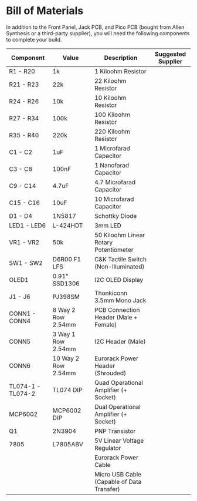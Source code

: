 # Bill of Materials

In addition to the Front Panel, Jack PCB, and Pico PCB (bought from Allen Synthesis or a third-party supplier), you will need the following components to complete your build.

| Component | Value | Description | Suggested Supplier
|-|-|-|-|
| R1 - R20 | 1k | 1 Kiloohm Resistor |                  
| R21 - R23 | 22k | 22 Kiloohm Resistor |
| R24 - R26 | 10k | 10 Kiloohm Resistor |
| R27 - R34 | 100k | 100 Kiloohm Resistor |
| R35 - R40 | 220k | 220 Kiloohm Resistor |
| C1 - C2 | 1uF | 1 Microfarad Capacitor |
| C3 - C8 | 100nF | 1 Nanofarad Capacitor |
| C9 - C14 | 4.7uF | 4.7 Microfarad Capacitor |
| C15 - C16 | 10uF | 10 Microfarad Capacitor |
| D1 - D4 | 1N5817 | Schottky Diode |
| LED1 - LED6 | L-424HDT | 3mm LED |
| VR1 - VR2 | 50k | 50 Kiloohm Linear Rotary Potentiometer |
| SW1 - SW2 | D6R00 F1 LFS | C&K Tactile Switch (Non-Illuminated) |
| OLED1 | 0.91" SSD1306 | I2C OLED Display |
| J1 - J6 | PJ398SM | Thonkiconn 3.5mm Mono Jack |
| CONN1 - CONN4 | 8 Way 2 Row 2.54mm | PCB Connection Header (Male + Female) |
| CONN5 | 3 Way 1 Row 2.54mm | I2C Header (Male) |
| CONN6 | 10 Way 2 Row 2.54mm | Eurorack Power Header (Shrouded) |
| TL074-1 - TL074-2 | TL074 DIP | Quad Operational Amplifier (+ Socket) |
| MCP6002 | MCP6002 DIP | Dual Operational Amplifier (+ Socket) |
| Q1 | 2N3904 | PNP Transistor |
| 7805 | L7805ABV | 5V Linear Voltage Regulator |
| | | Eurorack Power Cable
| | | Micro USB Cable (Capable of Data Transfer)
